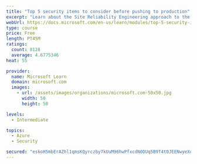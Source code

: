 ```yaml
---
title: "Top 5 security items to consider before pushing to production"
excerpt: "Learn about the Site Reliability Engineering approach to the challenge of assuring reliability and gain a better understanding of why it matters."
webUrl: https://docs.microsoft.com/en-us/learn/modules/top-5-security-items-to-consider/
type: course
price: Free
length: PT45M
ratings:
  count: 8128
  average: 4.6775346
heat: 55

provider:
  name: Microsoft Learn
  domain: microsoft.com
  images:
    - url: /assets/images/organizations/microsoft.com-50x50.jpg
      width: 50
      height: 50

levels:
  - Intermediate

topics:
  - Azure
  - Security

secured: "eskoH5mbErAZhl1qmsKQyrczby7kUuM96hwPfxcdN0DUq5B9T4t0JEENwyeXoErHHnUnO8M5u781Dx4h1/xWdA5qFf7SGigpdVgMaPnX4lTi4YnJxbgqxszFU0Vgu6D/c465xByVGX9vbQu318VOjSWwc7iPw5gI5nTGszBtDAKUicVrG6iroJRNTfbuxDZ/mhTGWDHxmqHSq7aE0FI6uQDVfwPMcky9DPjM0oOZRor2q71RzqHvpEwoaoRc6PiU/q6vO3QfmDbvU5xPKvuulFgHJEtEAmdEaNQJUZ2dDTT3m+GHx7+ROiuqqtWKa8kxjKVIts6BJ6rphkxXkgBWaosJbxhJy2VB6Hb/hRe3auIUuMOY94atzcYZzARsgfwRZa9qkc0CcBVSXbaKFm+aC3HytkS2A2NvfxRxeyufi70=;hBYkInR8JqN+bFa1ima5HA=="
---
```


